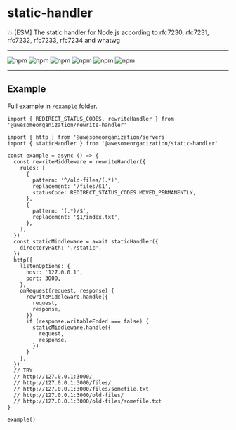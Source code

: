 # static-handler

:boom: [ESM] The static handler for Node.js according to rfc7230, rfc7231, rfc7232, rfc7233, rfc7234 and whatwg

---

![npm](https://img.shields.io/david/awesomeorganization/static-handler)
![npm](https://img.shields.io/npm/v/@awesomeorganization/static-handler)
![npm](https://img.shields.io/npm/dt/@awesomeorganization/static-handler)
![npm](https://img.shields.io/npm/l/@awesomeorganization/static-handler)
![npm](https://img.shields.io/bundlephobia/minzip/@awesomeorganization/static-handler)
![npm](https://img.shields.io/bundlephobia/min/@awesomeorganization/static-handler)

---

## Example

Full example in `/example` folder.

```
import { REDIRECT_STATUS_CODES, rewriteHandler } from '@awesomeorganization/rewrite-handler'

import { http } from '@awesomeorganization/servers'
import { staticHandler } from '@awesomeorganization/static-handler'

const example = async () => {
  const rewriteMiddleware = rewriteHandler({
    rules: [
      {
        pattern: '^/old-files/(.*)',
        replacement: '/files/$1',
        statusCode: REDIRECT_STATUS_CODES.MOVED_PERMANENTLY,
      },
      {
        pattern: '(.*)/$',
        replacement: '$1/index.txt',
      },
    ],
  })
  const staticMiddleware = await staticHandler({
    directoryPath: './static',
  })
  http({
    listenOptions: {
      host: '127.0.0.1',
      port: 3000,
    },
    onRequest(request, response) {
      rewriteMiddleware.handle({
        request,
        response,
      })
      if (response.writableEnded === false) {
        staticMiddleware.handle({
          request,
          response,
        })
      }
    },
  })
  // TRY
  // http://127.0.0.1:3000/
  // http://127.0.0.1:3000/files/
  // http://127.0.0.1:3000/files/somefile.txt
  // http://127.0.0.1:3000/old-files/
  // http://127.0.0.1:3000/old-files/somefile.txt
}

example()
```
